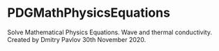 # PDGMathPhysicsEquations
Solve Mathematical Physics Equations. Wave and thermal conductivity. Created by Dmitry Pavlov 30th November 2020. 
